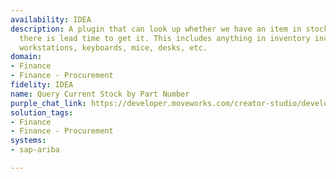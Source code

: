 ```yaml
---
availability: IDEA
description: A plugin that can look up whether we have an item in stock or whether
  there is lead time to get it. This includes anything in inventory including laptops,
  workstations, keyboards, mice, desks, etc.
domain:
- Finance
- Finance - Procurement
fidelity: IDEA
name: Query Current Stock by Part Number
purple_chat_link: https://developer.moveworks.com/creator-studio/developer-tools/purple-chat/?conversation=%7B%22startTimestamp%22%3A%2211%3A43+AM%22%2C%22messages%22%3A%5B%7B%22role%22%3A%22user%22%2C%22parts%22%3A%5B%7B%22richText%22%3A%22What+items+are+currently+in+stock+and+how+many%3F%22%7D%5D%7D%2C%7B%22role%22%3A%22assistant%22%2C%22parts%22%3A%5B%7B%22reasoningSteps%22%3A%5B%7B%22status%22%3A%22success%22%2C%22richText%22%3A%22%3Cp%3E%E2%9C%85+Working+on+%3Cb%3EInventory+Check%3Cbr%3E%3C%2Fb%3E%E2%8F%B3+Calling+Plugin+%3Cb%3EInventory+Check%3C%2Fb%3E%3C%2Fp%3E%22%7D%5D%7D%2C%7B%22richText%22%3A%22%3Cp%3EHere%27s+the+current+stock+status%3A%3Cbr%3E%3Cbr%3E%3Cb%3ELaptops%3A%3C%2Fb%3E+20+available%2C+lead+time+for+more+is+2+weeks%3Cbr%3E%3Cb%3EWorkstations%3A%3C%2Fb%3E+10+available%2C+lead+time+for+more+is+3+weeks%3Cbr%3E%3Cb%3EKeyboards%3A%3C%2Fb%3E+50+available%2C+lead+time+for+more+is+1+week%3Cbr%3E%3Cb%3EDesks%3A%3C%2Fb%3E+15+available%2C+lead+time+for+more+is+4+weeks%3Cbr%3E%3Cbr%3EWould+you+like+to+place+an+order+for+any+of+these+items%3F%3C%2Fp%3E%22%7D%5D%7D%5D%7D
solution_tags:
- Finance
- Finance - Procurement
systems:
- sap-ariba

---
```

